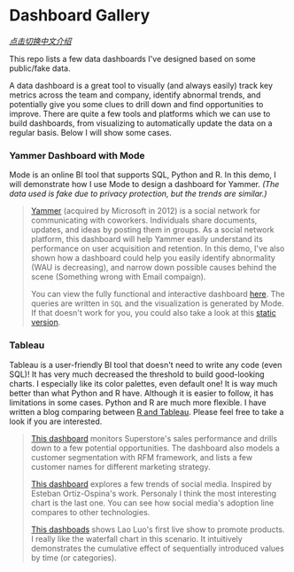 # Dashboard Gallery

*[点击切换中文介绍](README_zh-cn.md)*

This repo lists a few data dashboards I've designed based on some public/fake data. 

A data dashboard is a great tool to visually (and always easily) track key metrics across the team and company, identify abnormal trends, and potentially give you some clues to drill down and find opportunities to improve. There are quite a few tools and platforms which we can use to build dashboards, from visualizing to automatically update the data on a regular basis. Below I will show some cases.

### Yammer Dashboard with Mode

Mode is an online BI tool that supports SQL, Python and R. In this demo, I will demonstrate how I use Mode to design a dashboard for Yammer. *(The data used is fake due to privacy protection, but the trends are similar.)*

> [Yammer](https://en.wikipedia.org/wiki/Yammer) (acquired by Microsoft in 2012) is a social network for communicating with coworkers. Individuals share documents, updates, and ideas by posting them in groups. As a social network platform, this dashboard will help Yammer easily understand its performance on user acquisition and retention. In this demo, I've also shown how a dashboard could help you easily identify abnormality (WAU is decreasing), and narrow down possible causes behind the scene (Something wrong with Email compaign). 
> 
> You can view the fully functional and interactive dashboard [here](https://app.mode.com/wctjerry/reports/0b4c0dbe4dab/runs/68f70c1d4180). The queries are written in `SQL` and the visualization is generated by Mode. If that doesn't work for you, you could also take a look at this [static version](Yammer.pdf).

### Tableau

Tableau is a user-friendly BI tool that doesn't need to write any code (even SQL)! It has very much decreased the threshold to build good-looking charts. I especially like its color palettes, even default one! It is way much better than what Python and R have. Although it is easier to follow, it has limitations in some cases. Python and R are much more flexible. I have written a blog comparing between [R and Tableau](https://wctjerry.github.io/r_vs_tableau/R_vs_Tableau.html). Please feel free to take a look if you are interested.

> [This dashboard](https://public.tableau.com/profile/jerry5570#!/vizhome/SuperstorePerformanceMonitor_16042004765830/SuperstorePerformanceMonitor) monitors Superstore's sales performance and drills down to a few potential opportunities. The dashboard also models a customer segmentation with RFM framework, and lists a few customer names for different marketing strategy. 
> 
> [This dashboard](https://public.tableau.com/profile/jerry5570#!/vizhome/social-media/Theriseofsocialmedia) explores a few trends of social media. Inspired by Esteban Ortiz-Ospina's work. Personaly I think the most interesting chart is the last one. You can see how social media's adoption line compares to other technologies. 
> 
> [This dashboads](https://public.tableau.com/profile/jerry5570#!/vizhome/21550/sheet0) shows Lao Luo's first live show to promote products. I really like the waterfall chart in this scenario. It intuitively demonstrates the cumulative effect of sequentially introduced values by time (or categories).